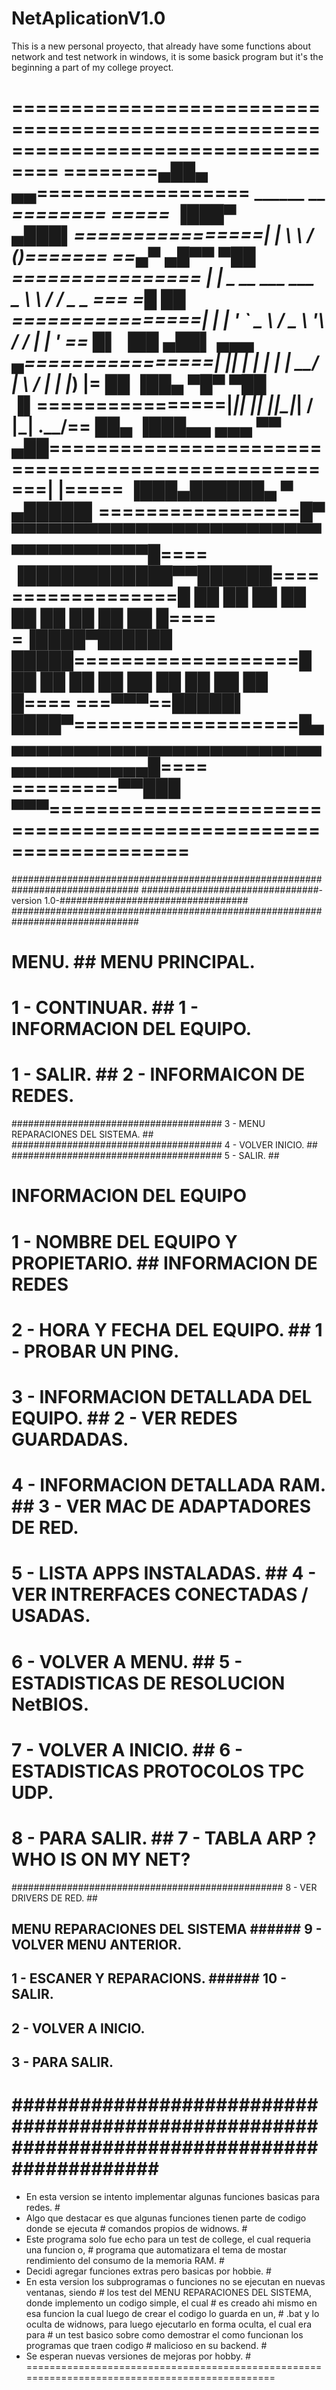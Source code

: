 # NetAplicationV1.0 
This is a new personal proyecto, that already have some functions about network and test network in windows, it is some basick program but it's the beginning a part of my college proyect.

==================================================================================
========▄██▄      ▄▄================== ______                  __      ___========
=====  ▐███▀     ▄███▌================|  ____|                 \ \    / (_)=======
==▄▀ ▄█▀▀        ▀██ ================ | |__   _ __ ___   ___ _ _\ \  / / _ _ __===
=█   ██               ================|  __| | '_ ` _ \ / _ \ '__\ \/ / | | '_ \==
█▌  ▐██  ▄██▌  ▄▄▄   ▄================| |____| | | | | |  __/ |   \  /  | | |_) |=
██  ▐██▄ ▀█▀   ▀██  ▐▌================|______|_| |_| |_|\___|_|    \/   |_| .__/==
██▄ ▐███▄▄  ▄▄▄ ▀▀ ▄██====================================================| |=====
▐███▄██████▄ ▀ ▄█████▌=================█▀▀▀▀▀▀▀▀▀▀▀▀▀▀▀▀▀▀▀▀▀▀▀▀▀▀▀▀▀▀▀▀▀▀▀▀▀█====
▐████████████▀▀██████==================█ ██ ██ ██ ██ ██ ██ ██ ██ ██          █====
=▐████▀██████  █████===================█ ██ ██ ██ ██ ██ ██ ██ ██ ██          █====
===▀▀▀==█████▌ ████▀===================█▄▄▄▄▄▄▄▄▄▄▄▄▄▄▄▄▄▄▄▄▄▄▄▄▄▄▄▄▄▄▄▄▄▄▄▄▄█====
=========▀▀███ ▀▀▀================================================================
==================================================================================
###############################################################################
################################-version 1.0-##################################
###############################################################################
#               MENU.               ##             MENU PRINCIPAL.           ##
#	 1 - CONTINUAR.             ##  1 - INFORMACION DEL EQUIPO.          ##            
#	 1 - SALIR.                 ##  2 - INFORMAICON DE REDES.            ##
######################################  3 - MENU REPARACIONES DEL SISTEMA.   ## 
######################################  4 - VOLVER INICIO.                   ##
######################################  5 - SALIR.                           ##
#        INFORMACION DEL EQUIPO     ##########################################################
#	 1 - NOMBRE DEL EQUIPO Y PROPIETARIO.  ##       INFORMACION DE REDES                ##
#	 2 - HORA Y FECHA DEL EQUIPO.          ##  1 - PROBAR UN PING.                      ##
#	 3 - INFORMACION DETALLADA DEL EQUIPO. ##  2 - VER REDES GUARDADAS.                 ##
#	 4 - INFORMACION DETALLADA RAM.        ##  3 - VER MAC DE ADAPTADORES DE RED.       ##
#	 5 - LISTA APPS INSTALADAS.            ##  4 - VER INTRERFACES CONECTADAS / USADAS. ##
#	 6 - VOLVER A MENU.                    ##  5 - ESTADISTICAS DE RESOLUCION NetBIOS.  ##
#	 7 - VOLVER A INICIO.                  ##  6 - ESTADISTICAS PROTOCOLOS TPC UDP.     ##
#	 8 - PARA SALIR.                       ##  7 - TABLA ARP ?WHO IS ON MY NET?         ##
#################################################  8 - VER DRIVERS DE RED.                  ##
##       MENU REPARACIONES DEL SISTEMA     ######  9 - VOLVER MENU ANTERIOR.                ##
##	 1 - ESCANER Y REPARACIONS.        ######  10 - SALIR.                              ##
##   2 - VOLVER A INICIO.                  ###################################################
##   3 - PARA SALIR.                       ###################################################
##############################################################################################
==============================================================================================
- En esta version se intento implementar algunas funciones basicas para redes.               #
- Algo que destacar es que algunas funciones tienen parte de codigo donde se ejecuta         #
  comandos propios de widnows.                                                               #
- Este programa solo fue echo para un test de college, el cual requeria una funcion o,       #
  programa que automatizara el tema de mostar rendimiento del consumo de la memoria RAM.     #
- Decidi agregar funciones extras pero basicas por hobbie.                                   #
- En esta version los subprogramas o funciones no se ejecutan en nuevas ventanas, siendo     #
  los test del MENU REPARACIONES DEL SISTEMA, donde implemento un codigo simple, el cual     #
  es creado ahi mismo en esa funcion la cual luego de crear el codigo lo guarda en un,       # 
  .bat y lo oculta de widnows, para luego ejecutarlo en forma oculta, el cual era para       #
  un test basico sobre como demostrar el como funcionan los programas que traen codigo       #
  malicioso en su backend.                                                                   #
- Se esperan nuevas versiones de mejoras por hobby.                                          #
==============================================================================================
